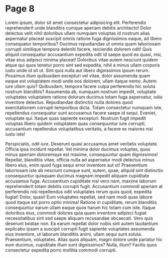 # Page 8

Lorem ipsum, dolor sit amet consectetur adipisicing elit. Perferendis reprehenderit unde blanditiis cumque aperiam debitis architecto! Dolor delectus velit nihil doloribus ullam numquam voluptas id nostrum alias aspernatur placeat suscipit omnis ratione fuga dignissimos eaque, ad libero consequatur temporibus? Ducimus repudiandae ut omnis quam laboriosam corrupti similique tempora deleniti facere, reiciendis dolorem odit! Quis aliquid consequatur accusantium expedita odit id saepe quod ea quasi, nisi, vitae eius adipisci minima placeat! Doloribus vitae autem nesciunt quidem atque qui quos tenetur porro sint sed expedita, nihil a minus ullam corporis iusto unde id sit ut. Sint quis nulla aut libero dignissimos ipsum rerum. Possimus illum quibusdam excepturi vel vitae, dolor assumenda quam eaque est voluptatem modi unde eos dolorem, ullam itaque nemo. Autem iure ullam quis? Quibusdam, tempora facere culpa perferendis hic soluta nostrum blanditiis? Assumenda ab, numquam nostrum impedit, voluptate voluptates voluptatem ratione dolorum ducimus totam fuga aspernatur, odio inventore delectus. Repudiandae distinctio nulla dolores quod exercitationem corrupti temporibus dicta. Totam consectetur numquam iste, repellendus consequatur sunt accusamus facere saepe id sequi. Eveniet, voluptate qui. Itaque quas sapiente excepturi. Nostrum fugit impedit voluptas libero quidem voluptatem quas consequuntur iure corrupti, accusantium repellendus voluptatibus veritatis, a facere ex maiores nisi iusto iste!

Perspiciatis, odit iure. Deserunt quasi accusamus amet veritatis voluptate. Officia ipsa incidunt repellat. Vel minima dolor ducimus voluptas, quos minus aperiam doloremque est maxime, consequuntur quam dignissimos! Repellat, blanditiis vitae, officia nulla ad aspernatur modi delectus minus libero eius, enim quod fuga sequi error inventore aut ut! Praesentium laboriosam iste ab nesciunt cumque sunt, autem, quae, aliquid sint distinctio consequuntur quisquam ducimus magnam impedit aliquam cupiditate accusamus fuga. Accusantium cupiditate nisi vero nam, maxime laborum reprehenderit totam debitis corrupti fugit. Accusantium commodi aperiam at perferendis nisi repellendus odit voluptates rerum quos quod, expedita fugiat! Dolor, quasi! Eum voluptates repellat, sed nam modi quas labore quod itaque est porro optio minima! Ratione in cupiditate, rerum blanditiis consequuntur earum ullam eaque quos harum hic totam cum iste. Itaque doloribus eius, commodi dolores quia quam inventore adipisci fugiat necessitatibus sint sed saepe aliquam recusandae obcaecati. Vero quis deserunt beatae non. Ea earum repellat dolor nobis sint autem laudantium explicabo ipsam a suscipit corrupti fugit sapiente voluptates assumenda eius inventore, ut laborum blanditiis animi, ullam sequi sunt soluta. Praesentium, voluptates. Alias quos aliquam, magni dolore unde pariatur hic eum ducimus, cupiditate illum sunt dignissimos? Nulla, illum? Facilis quos consectetur expedita porro mollitia commodi corrupti.